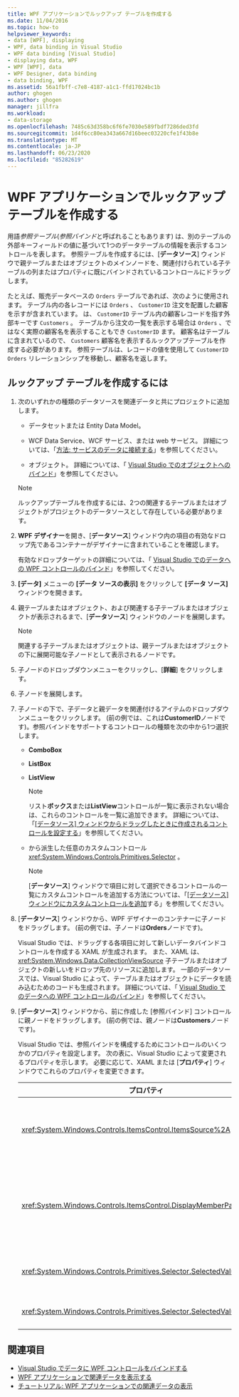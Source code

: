 ```yaml
---
title: WPF アプリケーションでルックアップ テーブルを作成する
ms.date: 11/04/2016
ms.topic: how-to
helpviewer_keywords:
- data [WPF], displaying
- WPF, data binding in Visual Studio
- WPF data binding [Visual Studio]
- displaying data, WPF
- WPF [WPF], data
- WPF Designer, data binding
- data binding, WPF
ms.assetid: 56a1fbff-c7e8-4187-a1c1-ffd17024bc1b
author: ghogen
ms.author: ghogen
manager: jillfra
ms.workload:
- data-storage
ms.openlocfilehash: 7485c63d358bc6f6fe7030e589fbdf7286ded3fd
ms.sourcegitcommit: 1d4f6cc80ea343a667d16beec03220cfe1f43b8e
ms.translationtype: MT
ms.contentlocale: ja-JP
ms.lasthandoff: 06/23/2020
ms.locfileid: "85282619"
---
```

# <a name="create-lookup-tables-in-wpf-applications"></a>WPF アプリケーションでルックアップ テーブルを作成する

用語*参照テーブル*(*参照バインド*と呼ばれることもあります) は、別のテーブルの外部キーフィールドの値に基づいて1つのデータテーブルの情報を表示するコントロールを表します。 参照テーブルを作成するには、[**データソース**] ウィンドウで親テーブルまたはオブジェクトのメインノードを、関連付けられている子テーブルの列またはプロパティに既にバインドされているコントロールにドラッグします。

たとえば、販売データベースの `Orders` テーブルであれば、次のように使用されます。 テーブル内の各レコードには `Orders` 、 `CustomerID` 注文を配置した顧客を示すが含まれています。 は、 `CustomerID` テーブル内の顧客レコードを指す外部キーです `Customers` 。 テーブルから注文の一覧を表示する場合は `Orders` 、ではなく実際の顧客名を表示することもでき `CustomerID` ます。 顧客名はテーブルに含まれているので、 `Customers` 顧客名を表示するルックアップテーブルを作成する必要があります。 参照テーブルは、レコードの値を使用して `CustomerID` `Orders` リレーションシップを移動し、顧客名を返します。

## <a name="to-create-a-lookup-table"></a>ルックアップ テーブルを作成するには

1. 次のいずれかの種類のデータソースを関連データと共にプロジェクトに追加します。

    - データセットまたは Entity Data Model。

    - WCF Data Service、WCF サービス、または web サービス。 詳細については、「[方法: サービスのデータに接続する](../data-tools/how-to-connect-to-data-in-a-service.md)」を参照してください。

    - オブジェクト。 詳細については、「 [Visual Studio でのオブジェクトへのバインド](bind-objects-in-visual-studio.md)」を参照してください。

    > [!NOTE]
    > ルックアップテーブルを作成するには、2つの関連するテーブルまたはオブジェクトがプロジェクトのデータソースとして存在している必要があります。

2. **WPF デザイナー**を開き、[**データソース**] ウィンドウ内の項目の有効なドロップ先であるコンテナーがデザイナーに含まれていることを確認します。

     有効なドロップターゲットの詳細については、「 [Visual Studio でのデータへの WPF コントロールのバインド](../data-tools/bind-wpf-controls-to-data-in-visual-studio.md)」を参照してください。

3. **[データ]** メニューの **[データ ソースの表示]** をクリックして **[データ ソース]** ウィンドウを開きます。

4. 親テーブルまたはオブジェクト、および関連する子テーブルまたはオブジェクトが表示されるまで、[**データソース**] ウィンドウのノードを展開します。

    > [!NOTE]
    > 関連する子テーブルまたはオブジェクトは、親テーブルまたはオブジェクトの下に展開可能な子ノードとして表示されるノードです。

5. 子ノードのドロップダウンメニューをクリックし、[**詳細**] をクリックします。

6. 子ノードを展開します。

7. 子ノードの下で、子データと親データを関連付けるアイテムのドロップダウンメニューをクリックします。 (前の例では、これは**CustomerID**ノードです)。参照バインドをサポートするコントロールの種類を次の中から1つ選択します。

    - **ComboBox**

    - **ListBox**

    - **ListView**

        > [!NOTE]
        > リスト**ボックス**または**ListView**コントロールが一覧に表示されない場合は、これらのコントロールを一覧に追加できます。 詳細については、「[[データソース] ウィンドウからドラッグしたときに作成されるコントロールを設定する](../data-tools/set-the-control-to-be-created-when-dragging-from-the-data-sources-window.md)」を参照してください。

    - から派生した任意のカスタムコントロール <xref:System.Windows.Controls.Primitives.Selector> 。

        > [!NOTE]
        > [**データソース**] ウィンドウで項目に対して選択できるコントロールの一覧にカスタムコントロールを追加する方法については、「[[データソース] ウィンドウにカスタムコントロールを追加](../data-tools/add-custom-controls-to-the-data-sources-window.md)する」を参照してください。

8. [**データソース**] ウィンドウから、WPF デザイナーのコンテナーに子ノードをドラッグします。 (前の例では、子ノードは**Orders**ノードです)。

     Visual Studio では、ドラッグする各項目に対して新しいデータバインドコントロールを作成する XAML が生成されます。 また、XAML は、 <xref:System.Windows.Data.CollectionViewSource> 子テーブルまたはオブジェクトの新しいをドロップ先のリソースに追加します。 一部のデータソースでは、Visual Studio によって、テーブルまたはオブジェクトにデータを読み込むためのコードも生成されます。 詳細については、「 [Visual Studio でのデータへの WPF コントロールのバインド](../data-tools/bind-wpf-controls-to-data-in-visual-studio.md)」を参照してください。

9. [**データソース**] ウィンドウから、前に作成した [参照バインド] コントロールに親ノードをドラッグします。 (前の例では、親ノードは**Customers**ノードです)。

     Visual Studio では、参照バインドを構成するためにコントロールのいくつかのプロパティを設定します。 次の表に、Visual Studio によって変更されるプロパティを示します。 必要に応じて、XAML または [**プロパティ**] ウィンドウでこれらのプロパティを変更できます。

    |プロパティ|設定の説明|
    |--------------| - |
    |<xref:System.Windows.Controls.ItemsControl.ItemsSource%2A>|このプロパティは、コントロールに表示されるデータを取得するために使用されるコレクションまたはバインディングを指定します。 このプロパティは、 <xref:System.Windows.Data.CollectionViewSource> コントロールにドラッグした親データのに対して、Visual Studio によってに設定されます。|
    |<xref:System.Windows.Controls.ItemsControl.DisplayMemberPath%2A>|このプロパティは、コントロールに表示されるデータ項目のパスを指定します。 Visual Studio は、このプロパティを、主キーの後に文字列データ型の親データの最初の列またはプロパティに設定します。<br /><br /> 親データに別の列またはプロパティを表示する場合は、このプロパティを別のプロパティのパスに変更します。|
    |<xref:System.Windows.Controls.Primitives.Selector.SelectedValue%2A>|このプロパティは、Visual Studio によって、デザイナーにドラッグした子データの列またはプロパティにバインドされます。 これは、親データへの外部キーです。|
    |<xref:System.Windows.Controls.Primitives.Selector.SelectedValuePath%2A>|Visual Studio は、このプロパティを、親データへの外部キーである子データの列またはプロパティのパスに設定します。|

## <a name="see-also"></a>関連項目

- [Visual Studio でデータに WPF コントロールをバインドする](../data-tools/bind-wpf-controls-to-data-in-visual-studio.md)
- [WPF アプリケーションで関連データを表示する](../data-tools/display-related-data-in-wpf-applications.md)
- [チュートリアル: WPF アプリケーションでの関連データの表示](../data-tools/display-related-data-in-wpf-applications.md)
